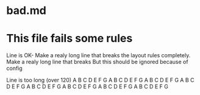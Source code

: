 # bad.md

# This file fails some rules

Line is OK- Make a realy long line that breaks the layout rules completely. Make a realy long line
that breaks
But this should be ignored because of config


Line is too long (over 120) A B C D E F G A B C D E F G A B C D E F G A B C D E F G A B C D E F G A
B C D E F G A B C D E F G A B C D E F G
